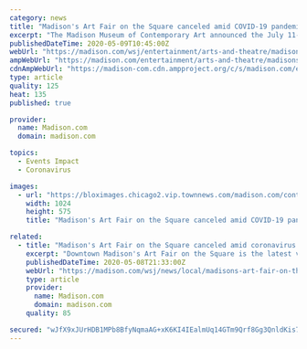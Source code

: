 ```yaml
---
category: news
title: "Madison's Art Fair on the Square canceled amid COVID-19 pandemic"
excerpt: "The Madison Museum of Contemporary Art announced the July 11-12 event’s cancellation Friday “after weeks of careful deliberation about the challenging and evolving impacts of COVID-19.”"
publishedDateTime: 2020-05-09T10:45:00Z
webUrl: "https://madison.com/wsj/entertainment/arts-and-theatre/madisons-art-fair-on-the-square-canceled-amid-covid-19-pandemic/article_1e3cdbc4-c3be-5576-b550-76155e8069f4.html"
ampWebUrl: "https://madison.com/entertainment/arts-and-theatre/madisons-art-fair-on-the-square-canceled-amid-covid-19-pandemic/article_1e3cdbc4-c3be-5576-b550-76155e8069f4.amp.html"
cdnAmpWebUrl: "https://madison-com.cdn.ampproject.org/c/s/madison.com/entertainment/arts-and-theatre/madisons-art-fair-on-the-square-canceled-amid-covid-19-pandemic/article_1e3cdbc4-c3be-5576-b550-76155e8069f4.amp.html"
type: article
quality: 125
heat: 135
published: true

provider:
  name: Madison.com
  domain: madison.com

topics:
  - Events Impact
  - Coronavirus

images:
  - url: "https://bloximages.chicago2.vip.townnews.com/madison.com/content/tncms/assets/v3/editorial/a/97/a97a6ee6-2275-5e44-b1f0-6357553f83a4/5eb5d0576845a.image.jpg?resize=1024%2C575"
    width: 1024
    height: 575
    title: "Madison's Art Fair on the Square canceled amid COVID-19 pandemic"

related:
  - title: "Madison's Art Fair on the Square canceled amid coronavirus pandemic"
    excerpt: "Downtown Madison's Art Fair on the Square is the latest victim of the coronavirus. The Madison Museum of Contemporary Art announced the July 11-12 event's cancellation Friday \"after weeks of careful deliberation about the challenging and evolving impacts of COVID-19,"
    publishedDateTime: 2020-05-08T21:33:00Z
    webUrl: "https://madison.com/wsj/news/local/madisons-art-fair-on-the-square-canceled-amid-coronavirus-pandemic/article_1e3cdbc4-c3be-5576-b550-76155e8069f4.html"
    type: article
    provider:
      name: Madison.com
      domain: madison.com
    quality: 85

secured: "wJfX9xJUrHDB1MPb8BfyNqmaAG+xK6KI4IEalmUq14GTm9Qrf8Gg3QnldKis7lPq4KoI5OmnfCvjJi8nlZlOjJidv2kM6C1DTWGIII1B+zm5ImkPOC25FznrCHfBvrHj9w92TAMuVf29XXP+72COCu3k6tpWGmvi4uTrG4H/p7kVhc9ynoBT4KaCIpo2gjbGi5Nw1keVIATPSw1bmOyIbqFsu4WEQfRt3sOQ9sEo9ZnQA5Lnvoc8m+yrUICCn3xOoCLEnFvVQPGwjREv7o8gueCWeM9MIng+OkUYBeoKdrdCbH8NhFv3rerkk9anZaKW;S3JV3AM9nwrnIjEQ1dYnXg=="
---
```


